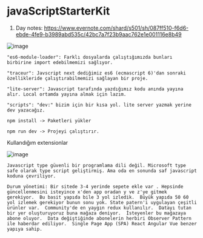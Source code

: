 # javaScriptStarterKit
1. Day notes: https://www.evernote.com/shard/s501/sh/087ff510-f6d6-ebde-4fe9-b3989abd535c/42bc7a7f23b9aac762e1e001116e8b49

![image](https://user-images.githubusercontent.com/40596204/121968053-33946700-cd7a-11eb-9a6d-1584ee38c7cc.png)


```
"es6-module-loader": Farklı dosyalarda çalıştığımızda bunları birbirine import edebilmemizi sağlıyor.
```

```
"traceur": Javscript next dediğimiz es6 (ecmascript 6)'dan sonraki özellikleride çalıştırabilmemizi sağlayan bir proje.
```

```
"lite-server": Javascript tarafında yazdığımız kodu anında yayına alır. Local ortamda yayına almak için lazım.
```

```
"scripts": "dev:" bizim için bir kısa yol. lite server yazmak yerine dev yazacağız. 
```

```
npm install -> Paketleri yükler

npm run dev -> Projeyi çalıştırır.
```

Kullandığım extensionlar

![image](https://user-images.githubusercontent.com/40596204/121968266-abfb2800-cd7a-11eb-8746-9a561bea94b5.png)

`Javascript type güvenli bir programlama dili değil. Microsoft type safe olarak type script geliştirmiş. Ama oda en sonunda saf javascript koduna çevriliyor.`

`Durum yönetimi: Bir sitede 3-4 yerinde sepete ekle var . Hepsinde güncellenmesini isteyince x'den app oradan y ve z'ye gitmek gerekiyor.  Bu basit yapıda bile 3 yol izledik.  Büyük yapıda 50 60 yol izlemek gerekiyor bunun sonu yok. State patern'i uygulayan çeşitli ürünler var.  Community'de en yaygın redux kullanılır.  Datayı tutan bir yer oluşturuyoruz buna mağaza deniyor.  İsteyenler bu mağazaya abone oluyor.  Data değiştiğinde abonelerin herbiri Observer Pattern ile haberdar ediliyor.  Single Page App (SPA) React Angular Vue benzer yapıya sahip.`
